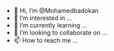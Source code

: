 - 👋 Hi, I’m @Mohamedbadokan
- 👀 I’m interested in ...
- 🌱 I’m currently learning ...
- 💞️ I’m looking to collaborate on ...
- 📫 How to reach me ...

<!---
Mohamedbadokan/Mohamedbadokan is a ✨ special ✨ repository because its `README.md` (this file) appears on your GitHub profile.
You can click the Preview link to take a look at your changes.
--->
